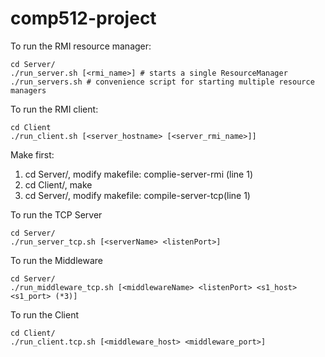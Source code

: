 # comp512-project

To run the RMI resource manager:

```
cd Server/
./run_server.sh [<rmi_name>] # starts a single ResourceManager
./run_servers.sh # convenience script for starting multiple resource managers
```

To run the RMI client:

```
cd Client
./run_client.sh [<server_hostname> [<server_rmi_name>]]
```


Make first:

1. cd Server/, modify makefile: complie-server-rmi (line 1)
2. cd Client/, make
3. cd Server/, modify makefile: compile-server-tcp(line 1)

To run the TCP Server

```
cd Server/
./run_server_tcp.sh [<serverName> <listenPort>]
```

To run the Middleware
```
cd Server/
./run_middleware_tcp.sh [<middlewareName> <listenPort> <s1_host> <s1_port> (*3)]
```

To run the Client
```
cd Client/
./run_client.tcp.sh [<middleware_host> <middleware_port>]
```
